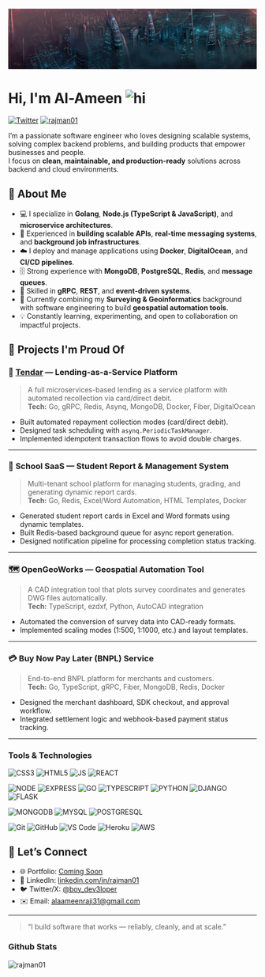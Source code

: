 ![Pretty lights](prettylights.gif)

# Hi, I'm Al-Ameen <img src="https://user-images.githubusercontent.com/1303154/88677602-1635ba80-d120-11ea-84d8-d263ba5fc3c0.gif" width="28px" alt="hi">

[![Twitter](https://img.shields.io/badge/-Twitter-1DA1F2?logo=twitter&logoColor=white&style=flat-square)](https://twitter.com/boy_dev3loper)
[<img src="https://komarev.com/ghpvc/?username=rajman01&label=Profile%20views&color=0e75b6&style=flat" alt="rajman01" />](https://github.com/rajman01/rajman01)

I’m a passionate software engineer who loves designing scalable systems, solving complex backend problems, and building products that empower businesses and people.  
I focus on **clean, maintainable, and production-ready** solutions across backend and cloud environments.  

## 🧠 About Me

- 💻 I specialize in **Golang**, **Node.js (TypeScript & JavaScript)**, and **microservice architectures**.  
- 🧩 Experienced in **building scalable APIs**, **real-time messaging systems**, and **background job infrastructures**.  
- ☁️ I deploy and manage applications using **Docker**, **DigitalOcean**, and **CI/CD pipelines**.  
- 🗄️ Strong experience with **MongoDB**, **PostgreSQL**, **Redis**, and **message queues**.  
- 💬 Skilled in **gRPC**, **REST**, and **event-driven systems**.  
- 🧭 Currently combining my **Surveying & Geoinformatics** background with software engineering to build **geospatial automation tools**.  
- 💡 Constantly learning, experimenting, and open to collaboration on impactful projects.

## 🚀 Projects I'm Proud Of

### 🏦 **[Tendar](https://www.linkedin.com/in/rajman01/) — Lending-as-a-Service Platform**
> A full microservices-based lending as a service platform with automated recollection via card/direct debit.  
**Tech:** Go, gRPC, Redis, Asynq, MongoDB, Docker, Fiber, DigitalOcean  
- Built automated repayment collection modes (card/direct debit).  
- Designed task scheduling with `asynq.PeriodicTaskManager`.  
- Implemented idempotent transaction flows to avoid double charges.  

---

### 🏫 **School SaaS — Student Report & Management System**
> Multi-tenant school platform for managing students, grading, and generating dynamic report cards.  
**Tech:** Go, Redis, Excel/Word Automation, HTML Templates, Docker  
- Generated student report cards in Excel and Word formats using dynamic templates.  
- Built Redis-based background queue for async report generation.  
- Designed notification pipeline for processing completion status tracking.  

---

### 🗺️ **OpenGeoWorks — Geospatial Automation Tool**
> A CAD integration tool that plots survey coordinates and generates DWG files automatically.  
**Tech:** TypeScript, ezdxf, Python, AutoCAD integration  
- Automated the conversion of survey data into CAD-ready formats.  
- Implemented scaling modes (1:500, 1:1000, etc.) and layout templates.  

---

### 💳 **Buy Now Pay Later (BNPL) Service**
> End-to-end BNPL platform for merchants and customers.  
**Tech:** Go, TypeScript, gRPC, Fiber, MongoDB, Redis, Docker  
- Designed the merchant dashboard, SDK checkout, and approval workflow.  
- Integrated settlement logic and webhook-based payment status tracking.  

---


### Tools & Technologies
![CSS3](https://img.shields.io/badge/CSS3-1572B6?style=for-the-badge&logo=css3&logoColor=white)
![HTML5](https://img.shields.io/badge/HTML5-E34F26?style=for-the-badge&logo=html5&logoColor=white)
![JS](https://img.shields.io/badge/JavaScript-323330?style=for-the-badge&logo=javascript&logoColor=F7DF1E)
![REACT](https://img.shields.io/badge/React-20232A?style=for-the-badge&logo=react&logoColor=61DAFB)

![NODE](https://img.shields.io/badge/Node.js-43853D?style=for-the-badge&logo=node.js&logoColor=white)
![EXPRESS](https://img.shields.io/badge/Express.js-404D59?style=for-the-badge)
![GO](https://img.shields.io/badge/Go-00ADD8?style=for-the-badge&logo=go&logoColor=white)
![TYPESCRIPT](https://img.shields.io/badge/TypeScript-007ACC?style=for-the-badge&logo=typescript&logoColor=white)
![PYTHON](https://img.shields.io/badge/Python-3776AB?style=for-the-badge&logo=python&logoColor=white)
![DJANGO](https://img.shields.io/badge/Django-092E20?style=for-the-badge&logo=django&logoColor=white)
![FLASK](https://img.shields.io/badge/Flask-000000?style=for-the-badge&logo=flask&logoColor=white)

![MONGODB](https://img.shields.io/badge/MongoDB-4EA94B?style=for-the-badge&logo=mongodb&logoColor=white)
![MYSQL](https://img.shields.io/badge/MySQL-00000F?style=for-the-badge&logo=mysql&logoColor=white)
![POSTGRESQL](https://img.shields.io/badge/PostgreSQL-316192?style=for-the-badge&logo=postgresql&logoColor=white)


![Git](https://img.shields.io/badge/-Git-F05032?style=for-the-badge&logo=git&logoColor=white)
![GitHub](https://img.shields.io/badge/GitHub-100000?style=for-the-badge&logo=github&logoColor=white)
![VS Code](https://img.shields.io/badge/-VS%20Code-007ACC?style=for-the-badge&logo=visual%20studio%20code&logoColor=white)
![Heroku](https://img.shields.io/badge/Heroku-430098?style=for-the-badge&logo=heroku&logoColor=white)
![AWS](https://img.shields.io/badge/Amazon_AWS-232F3E?style=for-the-badge&logo=amazon-aws&logoColor=white)


## 🤝 Let’s Connect

- 🌐 Portfolio: [Coming Soon](#)
- 💼 LinkedIn: [linkedin.com/in/rajman01](https://www.linkedin.com/in/rajman01/)
- 🐦 Twitter/X: [@boy_dev3loper](https://x.com/boy_dev3loper)
- ✉️ Email: [alaameenraji31@gmail.com](mailto:alaameenraji31@gmail.com)

---

> “I build software that works — reliably, cleanly, and at scale.”


### Github Stats

<img align="center" src="https://github-readme-stats.vercel.app/api?username=rajman01&show_icons=true&locale=en&theme=tokyonight&hide_border=true&count_private=true" alt="rajman01" />
